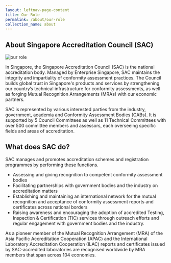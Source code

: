 ```yaml
---
layout: leftnav-page-content
title: Our Role
permalink: /about/our-role
collection_name: about
---
```



## About Singapore Accreditation Council (SAC)

![our role](/images/about/our-role.jpg)

In Singapore, the Singapore Accreditation Council (SAC) is the national accreditation body. Managed by Enterprise Singapore, SAC maintains the integrity and impartiality of conformity assessment practices. The Council builds global trust in Singapore's products and services by strengthening our country’s technical infrastructure for conformity assessments, as well as forging Mutual Recognition Arrangements (MRAs) with our economic partners.  

SAC is represented by various interested parties from the industry, government, academia and Conformity Assessment Bodies (CABs). It is supported by 5 Council Committees as well as 11 Technical Committees with over 500 committee members and assessors, each overseeing specific fields and areas of accreditation.

## What does SAC do?

SAC manages and promotes accreditation schemes and registration programmes by performing these functions.  

* Assessing and giving recognition to competent conformity assessment bodies
* Facilitating partnerships with government bodies and the industry on accreditation matters
* Establishing and maintaining an international network for the mutual recognition and acceptance of conformity assessment reports and certificates across national borders
* Raising awareness and encouraging the adoption of accredited Testing, Inspection & Certification (TIC) services through outreach efforts and regular engagement with government bodies and the industry.

As a pioneer member of the Mutual Recognition Arrangement (MRA) of the Asia Pacific Accreditation Cooperation (APAC) and the International Laboratory Accreditation Cooperation (ILAC) reports and certificates issued by SAC-accredited laboratories are recognised worldwide by MRA members that span across  104 economies.
